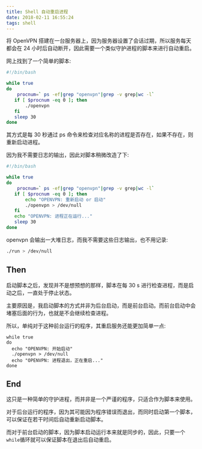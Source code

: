 ```yaml
---
title: Shell 自动重启进程
date: 2018-02-11 16:55:24
tags: shell
---
```


将 OpenVPN 搭建在一台服务器上，因为服务器设置了会话过期，所以服务每天都会在 24 小时后自动断开，因此需要一个类似守护进程的脚本来进行自动重启。



网上找到了一个简单的脚本:

```bash
#!/bin/bash

while true
do
    procnum=` ps -ef|grep "openvpn"|grep -v grep|wc -l`
   if [ $procnum -eq 0 ]; then
       ./openvpn
   fi
   sleep 30
done
```

其方式是每 30 秒通过 ps 命令来检查对应名称的进程是否存在，如果不存在，则重新启动进程。

因为我不需要日志的输出，因此对脚本稍微改造了下:

```bash
#!/bin/bash

while true
do
    procnum=` ps -ef|grep "openvpn"|grep -v grep|wc -l`
   if [ $procnum -eq 0 ]; then
       echo "OPENVPN: 重新启动 or 启动"
       ./openvpn > /dev/null
   fi
   echo "OPENVPN: 进程正在运行..."
   sleep 30
done
```

openvpn 会输出一大堆日志，而我不需要这些日志输出，也不用记录:

```bash
./run > /dev/null
```

## Then

启动脚本之后，发现并不是想预想的那样，脚本在每 30 s 进行检查进程，而是启动之后，一直处于停止状态。

主要原因是，我启动脚本的方式并非为后台启动，而是前台启动。而前台启动中会堵塞后面的行为，也就是不会继续检查进程。

所以，单纯对于这种前台运行的程序，其重启服务还能更加简单一点:

```Sh
while true
do
  echo "OPENVPN: 开始启动"
  ./openvpn > /dev/null
  echo "OPENVPN: 进程退出，正在重启..."
done
```

## End

这只是一种简单的守护进程，而并非是一个严谨的程序，只适合作为脚本来使用。

对于后台运行的程序，因为其可能因为程序错误而退出，而同时启动第一个脚本，可以保证在若干时间后自动重新启动脚本。



而对于前台启动的脚本，因为脚本启动运行本来就是同步的，因此，只要一个`while`循环就可以保证脚本在退出后自动重启。